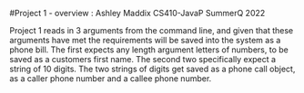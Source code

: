 #Project 1 - overview :
  Ashley Maddix CS410-JavaP
  SummerQ 2022

  Project 1 reads in 3 arguments from the command line, and given that these arguments have met the requirements will be saved into the system as a phone bill. The first expects any length argument letters of numbers, to be saved as a customers first name. The second two specifically expect a string of 10 digits. The two strings of digits get saved as a phone call object, as a caller phone number and a callee phone number.

